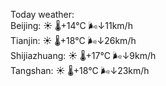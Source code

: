 Today weather:  
Beijing: ☀️   🌡️+14°C 🌬️↓11km/h  
Tianjin: ☀️   🌡️+18°C 🌬️↓26km/h  
Shijiazhuang: ☀️   🌡️+17°C 🌬️↓9km/h  
Tangshan: ☀️   🌡️+18°C 🌬️↓23km/h  
